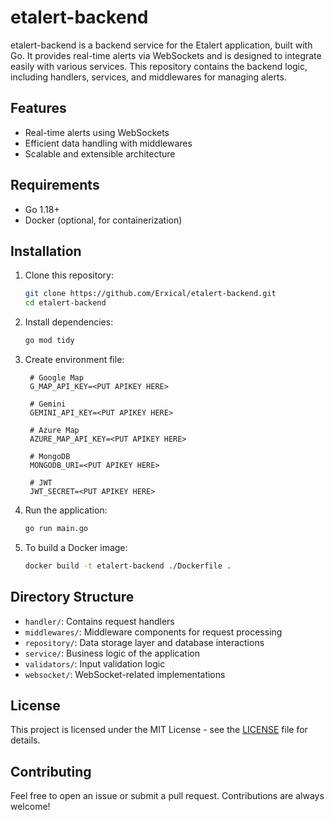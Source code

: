 # etalert-backend

etalert-backend is a backend service for the Etalert application, built with Go. It provides real-time alerts via WebSockets and is designed to integrate easily with various services. This repository contains the backend logic, including handlers, services, and middlewares for managing alerts.

## Features
- Real-time alerts using WebSockets
- Efficient data handling with middlewares
- Scalable and extensible architecture

## Requirements
- Go 1.18+
- Docker (optional, for containerization)

## Installation

1. Clone this repository:
    ```bash
    git clone https://github.com/Erxical/etalert-backend.git
    cd etalert-backend
    ```

2. Install dependencies:
    ```bash
    go mod tidy
    ```
    
3. Create environment file:
   ```env
    # Google Map
    G_MAP_API_KEY=<PUT APIKEY HERE>

    # Gemini
    GEMINI_API_KEY=<PUT APIKEY HERE>

    # Azure Map
    AZURE_MAP_API_KEY=<PUT APIKEY HERE>

    # MongoDB
    MONGODB_URI=<PUT APIKEY HERE>

    # JWT
    JWT_SECRET=<PUT APIKEY HERE>
    ```
   
4. Run the application:
    ```bash
    go run main.go
    ```

5. To build a Docker image:
    ```bash
    docker build -t etalert-backend ./Dockerfile .
    ```

## Directory Structure
- `handler/`: Contains request handlers
- `middlewares/`: Middleware components for request processing
- `repository/`: Data storage layer and database interactions
- `service/`: Business logic of the application
- `validators/`: Input validation logic
- `websocket/`: WebSocket-related implementations

## License
This project is licensed under the MIT License - see the [LICENSE](LICENSE) file for details.

## Contributing
Feel free to open an issue or submit a pull request. Contributions are always welcome!

